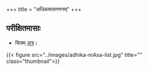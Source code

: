 +++
title = "अधिकमासगणनम्"
+++

## परीक्षितमासाः
- चित्रम् [अत्र](https://twitter.com/sammodacharya/status/1414097500223410180/photo/1)।

{{< figure src="../images/adhika-mAsa-list.jpg" title="" class="thumbnail">}}


<div class="spreadsheet" src="../parIxita-mAsAH.toml" fullHeightWithRowsPerScreen=8> </div>  

